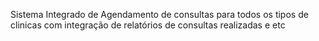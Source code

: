 Sistema Integrado de Agendamento de consultas para todos os tipos de clinicas com integração de relatórios de consultas realizadas e etc
